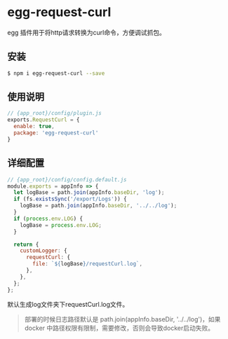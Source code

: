 # egg-request-curl  
  egg 插件用于将http请求转换为curl命令，方便调试抓包。

## 安装

```bash
$ npm i egg-request-curl --save
```

## 使用说明

```js
// {app_root}/config/plugin.js
exports.RequestCurl = {
  enable: true,
  package: 'egg-request-curl'
}
```


## 详细配置

```js
// {app_root}/config/config.default.js
module.exports = appInfo => {
  let logBase = path.join(appInfo.baseDir, 'log');
  if (fs.existsSync('/export/Logs')) {
    logBase = path.join(appInfo.baseDir, '../../log');
  }
  if (process.env.LOG) {
    logBase = process.env.LOG;
  }

  return {
    customLogger: {
      requestCurl: {
        file: `${logBase}/requestCurl.log`,
      },
    },
  };
};

```
默认生成log文件夹下requestCurl.log文件。

 >部署的时候日志路径默认是 path.join(appInfo.baseDir, '../../log')，如果docker 中路径权限有限制，需要修改，否则会导致docker启动失败。


